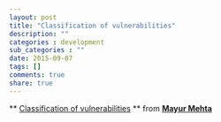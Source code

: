 ```yaml
---
layout: post
title: "Classification of vulnerabilities"
description: ""
categories : development
sub_categories : ""
date: 2015-09-07
tags: []
comments: true
share: true
---
```


** [Classification of vulnerabilities](//www.slideshare.net/mayurblr/classification-of-vulnerabilities) ** from **[Mayur Mehta](//www.slideshare.net/mayurblr)**

